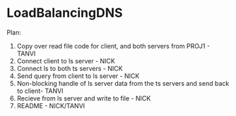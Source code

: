 # LoadBalancingDNS

Plan:
1. Copy over read file code for client, and both servers from PROJ1 - TANVI 
2. Connect client to ls server - NICK
3. Connect ls to both ts servers - NICK
4. Send query from client to ls server - NICK
5. Non-blocking handle of ls server data from the ts servers and send back to client- TANVI
6. Recieve from ls server and write to file - NICK
7. README - NICK/TANVI 
